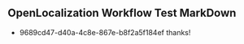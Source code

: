 ## OpenLocalization Workflow Test MarkDown
* 9689cd47-d40a-4c8e-867e-b8f2a5f184ef 
thanks!<!--HONumber=Mar16_HO4-->
